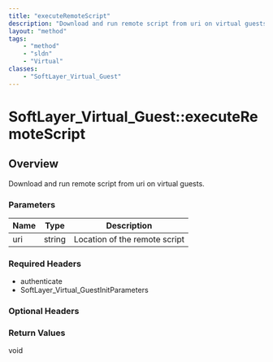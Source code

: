 ```yaml
---
title: "executeRemoteScript"
description: "Download and run remote script from uri on virtual guests."
layout: "method"
tags:
    - "method"
    - "sldn"
    - "Virtual"
classes:
    - "SoftLayer_Virtual_Guest"
---
```

# SoftLayer_Virtual_Guest::executeRemoteScript
## Overview 
Download and run remote script from uri on virtual guests.

### Parameters 
|Name | Type | Description |
| --- | --- | --- |
|uri| string| Location of the remote script|


### Required Headers
* authenticate
* SoftLayer_Virtual_GuestInitParameters

### Optional Headers

### Return Values
void
